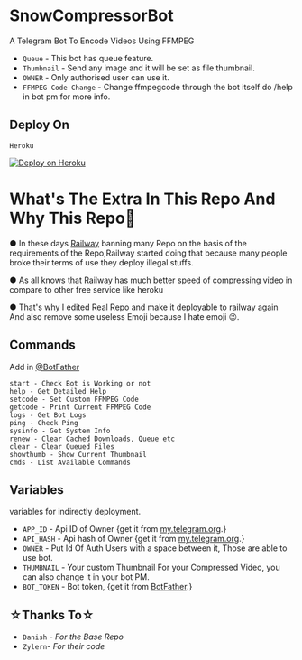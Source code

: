 # SnowCompressorBot

A Telegram Bot To Encode Videos Using FFMPEG

- `Queue` - This bot has queue feature.
- `Thumbnail` - Send any image and it will be set as file thumbnail.
- `OWNER` - Only authorised user can use it.
- `FFMPEG Code Change` - Change ffmpegcode through the bot itself do /help in bot pm for more info.

## Deploy On

`Heroku`

[![Deploy on Heroku](https://www.herokucdn.com/deploy/button.svg)](https://heroku.com/deploy?template=https://github.com/Snowball-0/SnowCompressorBot)



# What's The Extra In This Repo And Why This Repo🤔
● In these days [Railway](railway.app) banning many Repo on the basis of the requirements of the Repo,Railway started doing that because many people broke their terms of use they deploy illegal stuffs.

● As all knows that Railway has much better speed of compressing video in compare to other free service like heroku 

● That's why I edited Real Repo and make it deployable to railway again And also remove some useless Emoji because I hate emoji 😉.

## Commands
Add in [@BotFather](https://t.me/BotFather)

    start - Check Bot is Working or not
    help - Get Detailed Help
    setcode - Set Custom FFMPEG Code
    getcode - Print Current FFMPEG Code
    logs - Get Bot Logs
    ping - Check Ping
    sysinfo - Get System Info
    renew - Clear Cached Downloads, Queue etc
    clear - Clear Queued Files
    showthumb - Show Current Thumbnail
    cmds - List Available Commands

 
## Variables 

variables for indirectly deployment.

- `APP_ID` - Api ID of Owner {get it from [my.telegram.org](my.telegram.org).}
- `API_HASH` - Api hash of Owner {get it from [my.telegram.org](my.telegram.org).}
- `OWNER` - Put Id Of Auth Users with a space between it, Those are able to use bot.
- `THUMBNAIL` - Your custom Thumbnail For your Compressed Video, you can also change it in your bot PM.
- `BOT_TOKEN` - Bot token, {get it from [BotFather](t.me/BotFather).}

## ☆Thanks To☆
- `Danish` - *For the Base Repo*
- `Zylern`- *For their code*
